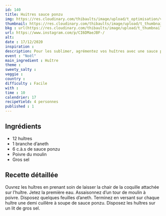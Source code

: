 ```yaml
---
id: 140
title: Huitres sauce ponzu
img: https://res.cloudinary.com/thibaults/image/upload/t_optimisation/v1608145994/Recipes/20201217_huitres_ponzu.jpg
thumbnail: https://res.cloudinary.com/thibaults/image/upload/t_thumbnail_josie/v1608145994/Recipes/20201217_huitres_ponzu.jpg
bkg : url(https://res.cloudinary.com/thibaults/image/upload/t_thumbnail_josie/v1608145994/Recipes/20201217_huitres_ponzu.jpg)
url: https://www.instagram.com/p/CI6DMaeJBF-/
alt: 
date : 17/12/2020
inspiration : 
description: Pour les sublimer, agrémentez vos huîtres avec une sauce ponzu, cette sauce japonais à base de soja.
event : "Noël"
main_ingredient : Huître
theme : 
sweety_salty : 
veggie : 
country :
difficulty : Facile
with : 
time : 10
calendrier: 17
recipeYield: 4 personnes
published : 1
---
```


## Ingrédients
 - 12 huîtres
 - 1 branche d’aneth
 - 6 c.à.s de sauce ponzu
 - Poivre du moulin
 - Gros sel

## Recette détaillée
Ouvrez les huîtres en prenant soin de laisser la chair de la coquille attachée sur l’huître. Jetez la première eau. Assaisonnez d’un tour de moulin à poivre. Disposez quelques feuilles d’aneth. Terminez en versant sur chaque huître une demi cuillère à soupe de sauce ponzu. Disposez les huîtres sur un lit de gros sel.